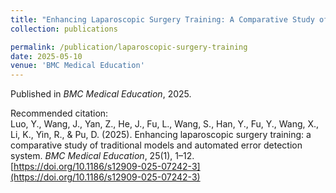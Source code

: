```yaml
---
title: "Enhancing Laparoscopic Surgery Training: A Comparative Study of Traditional Models and Automated Error Detection System"
collection: publications

permalink: /publication/laparoscopic-surgery-training
date: 2025-05-10
venue: 'BMC Medical Education'
---
```


Published in *BMC Medical Education*, 2025.  

Recommended citation:  
Luo, Y., Wang, J., Yan, Z., He, J., Fu, L., Wang, S., Han, Y., Fu, Y., Wang, X., Li, K., Yin, R., & Pu, D. (2025). Enhancing laparoscopic surgery training: a comparative study of traditional models and automated error detection system. *BMC Medical Education*, 25(1), 1–12. [https://doi.org/10.1186/s12909-025-07242-3](https://doi.org/10.1186/s12909-025-07242-3)
